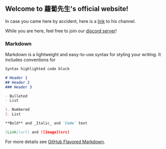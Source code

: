 ## Welcome to 蘿蔔先生's official website!

In case you came here by accident, here is a [link](https://www.youtube.com/channel/UCivFdElFMoozxWlNqQsyNUw) to his channel.

While you are here, feel free to join our [discord server](https://discord.gg/UdNqmQfZcz)!
### Markdown

Markdown is a lightweight and easy-to-use syntax for styling your writing. It includes conventions for

```markdown
Syntax highlighted code block

# Header 1
## Header 2
### Header 3

- Bulleted
- List

1. Numbered
2. List

**Bold** and _Italic_ and `Code` text

[Link](url) and ![Image](src)
```

For more details see [GitHub Flavored Markdown](https://guides.github.com/features/mastering-markdown/).

